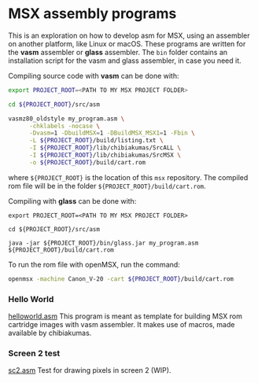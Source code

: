 # MSX assembly programs

This is an exploration on how to develop asm for MSX, using an assembler on another platform, like Linux or macOS. These programs are written for the **vasm** assembler or **glass** assembler. The `bin` folder contains an installation script for the vasm and glass assembler, in case you need it.



Compiling source code with **vasm** can be done with:

```sh
export PROJECT_ROOT=<PATH TO MY MSX PROJECT FOLDER>

cd ${PROJECT_ROOT}/src/asm

vasmz80_oldstyle my_program.asm \
      -chklabels -nocase \
      -Dvasm=1 -DbuildMSX=1 -DBuildMSX_MSX1=1 -Fbin \
      -L ${PROJECT_ROOT}/build/listing.txt \
      -I ${PROJECT_ROOT}/lib/chibiakumas/SrcALL \
      -I ${PROJECT_ROOT}/lib/chibiakumas/SrcMSX \
      -o ${PROJECT_ROOT}/build/cart.rom
```

where `${PROJECT_ROOT}` is the location of this `msx` repository. The compiled rom file will be in the folder `${PROJECT_ROOT}/build/cart.rom`.



Compiling with **glass**  can be done with:

```
export PROJECT_ROOT=<PATH TO MY MSX PROJECT FOLDER>

cd ${PROJECT_ROOT}/src/asm

java -jar ${PROJECT_ROOT}/bin/glass.jar my_program.asm ${PROJECT_ROOT}/build/cart.rom
```



To run the rom file with openMSX, run the command:

```sh
openmsx -machine Canon_V-20 -cart ${PROJECT_ROOT}/build/cart.rom
```



### Hello World

[helloworld.asm](helloworld.asm) This program is meant as template for building MSX rom cartridge images with vasm assembler. It makes use of macros, made available by chibiakumas. 

### Screen 2 test

[sc2.asm](sc2.asm) Test for drawing pixels in screen 2 (WIP).
